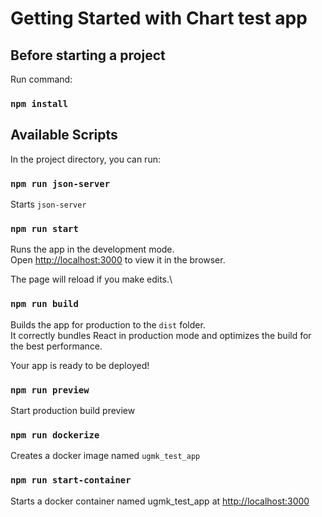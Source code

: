 # Getting Started with Chart test app

## Before starting a project

Run command:

### `npm install`

## Available Scripts

In the project directory, you can run:

### `npm run json-server`

Starts `json-server`

### `npm run start`

Runs the app in the development mode.\
Open [http://localhost:3000](http://localhost:3000) to view it in the browser.

The page will reload if you make edits.\

### `npm run build`

Builds the app for production to the `dist` folder.\
It correctly bundles React in production mode and optimizes the build for the best performance.

Your app is ready to be deployed!

### `npm run preview`

Start production build preview

### `npm run dockerize`

Creates a docker image named `ugmk_test_app`

### `npm run start-container`

Starts a docker container named ugmk_test_app at [http://localhost:3000](http://localhost:3000)
